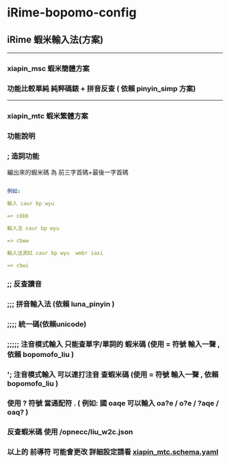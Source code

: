 # iRime-bopomo-config

## iRime 蝦米輸入法(方案)

---

### xiapin_msc 蝦米簡體方案

### 功能比較單純 純粹碼錶 + 拼音反查 ( 依賴 pinyin_simp 方案)

---

### xiapin_mtc 蝦米繁體方案

### 功能說明

### ; 造詞功能 

編出來的蝦米碼 為 前三字首碼+最後一字首碼 

```yaml 

例如:

輸入 caur bp wyu

=> cbbb

輸入法 caur bp wyu

=> cbww

輸入法測試 caur bp wyu  wmbr iaxi

=> cbwi

```

### ;; 反查讀音

### ;;; 拼音輸入法 (依賴 luna_pinyin )

### ;;;; 統一碼(依賴unicode)

### ;;;;; 注音模式輸入 只能查單字/單詞的 蝦米碼 (使用 = 符號 輸入一聲 ,  依賴 bopomofo_liu ) 

### '; 注音模式輸入  可以連打注音 查蝦米碼 (使用 = 符號 輸入一聲 ,  依賴 bopomofo_liu )

### 使用 ? 符號 當通配符 .  ( 例如: 國 oaqe 可以輸入 oa?e / o?e / ?aqe / oaq? )

### 反查蝦米碼 使用 /opnecc/liu_w2c.json

### 以上的 前導符 可能會更改 詳細設定請看  [xiapin_mtc.schema.yaml](https://github.com/copy0401/irime-bopomo-config/blob/master/schema/xiapin/xiapin_mtc.schema.yaml)
